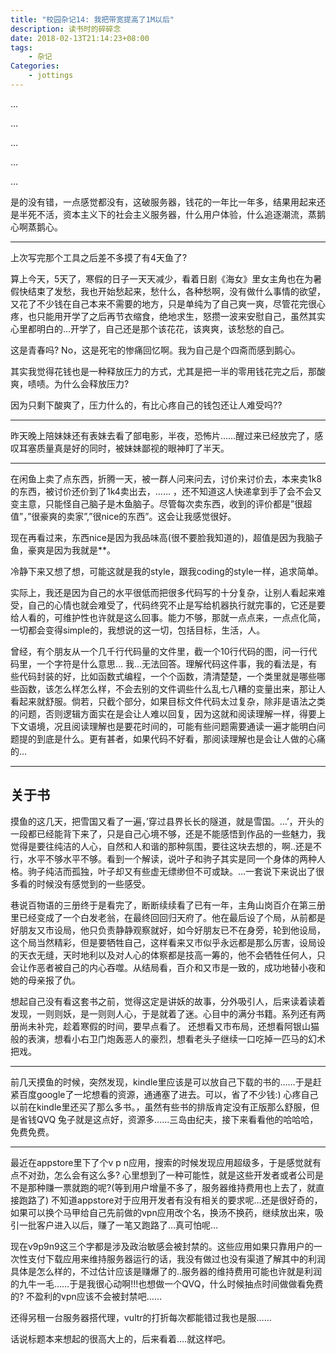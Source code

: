 ```yaml
---
title: "校园杂记14: 我把带宽提高了1M以后"
description: 读书时的碎碎念
date: 2018-02-13T21:14:23+08:00
tags:
    - 杂记
Categories:
    - jottings
---
```


…

…

…

…

…

是的没有错，一点感觉都没有，这破服务器，钱花的一年比一年多，结果用起来还是半死不活，资本主义下的社会主义服务器，什么用户体验，什么追逐潮流，蒸鹅心啊蒸鹅心。

------

上次写完那个工具之后差不多摸了有4天鱼了?

算上今天，5天了，寒假的日子一天天减少，看着日剧《海女》里女主角也在为暑假快结束了发愁，我也开始愁起来，愁什么，各种愁啊，没有做什么事情的欲望，又花了不少钱在自己本来不需要的地方，只是单纯为了自己爽一爽，尽管花完很心疼，也只能用开学了之后再节衣缩食，绝地求生，怒攒一波来安慰自己，虽然其实心里都明白的…开学了，自己还是那个该花花，该爽爽，该愁愁的自己。

这是青春吗? No，这是死宅的惨痛回忆啊。我为自己是个四斋而感到鹅心。

其实我觉得花钱也是一种释放压力的方式，尤其是把一半的零用钱花完之后，那酸爽，啧啧。为什么会释放压力?

因为只剩下酸爽了，压力什么的，有比心疼自己的钱包还让人难受吗??

------

昨天晚上陪妹妹还有表妹去看了部电影，半夜，恐怖片……醒过来已经放完了，感叹耳塞质量真是好的同时，被妹妹鄙视的眼神盯了半天。

------

在闲鱼上卖了点东西，折腾一天，被一群人问来问去，讨价来讨价去，本来卖1k8的东西，被讨价还价到了1k4卖出去，…… ，还不知道这人快递拿到手了会不会又变主意，只能怪自己脑子是木鱼脑子。尽管每次卖东西，收到的评价都是”很超值”，”很豪爽的卖家”,”很nice的东西”。这会让我感觉很好。

现在再看过来，东西nice是因为我品味高(很不要脸我知道的)，超值是因为我脑子鱼，豪爽是因为我就是**。

冷静下来又想了想，可能这就是我的style，跟我coding的style一样，追求简单。

实际上，我还是因为自己的水平很低而把很多代码写的十分复杂，让别人看起来难受，自己的心情也就会难受了，代码终究不止是写给机器执行就完事的，它还是要给人看的，可维护性也许就是这么回事。能力不够，那就一点点来，一点点化简，一切都会变得simple的，我想说的这一切，包括目标，生活，人。

曾经，有个朋友从一个几千行代码量的文件里，截一个10行代码的图，问一行代码里，一个字符是什么意思…
我…无法回答。理解代码这件事，我的看法是，有些代码封装的好，比如函数式编程，一个个函数，清清楚楚，一个类里就是哪些哪些函数，该怎么样怎么样，不会去别的文件调些什么乱七八糟的变量出来，那让人看起来就舒服。倘若，只截个部分，如果目标文件代码太过复杂，除非是语法之类的问题，否则逻辑方面实在是会让人难以回复，因为这就和阅读理解一样，得要上下文语境，况且阅读理解也是要花时间的，可能有些问题需要通读一遍才能明白问题提的到底是什么。更有甚者，如果代码不好看，那阅读理解也是会让人做的心痛的…

------

## 关于书

摸鱼的这几天，把雪国又看了一遍，’穿过县界长长的隧道，就是雪国。…’，开头的一段都已经能背下来了，只是自己心境不够，还是不能感悟到作品的一些魅力，我觉得是要往纯洁的人心，自然和人和谐的那种氛围，要往这块去想的，啊..还是不行，水平不够水平不够。看到一个解读，说叶子和驹子其实是同一个身体的两种人格。驹子纯洁而孤独，叶子却又有些虚无缥缈但不可或缺。…一套说下来说出了很多看的时候没有感觉到的一些感受。

巷说百物语的三册终于是看完了，断断续续看了已有一年，主角山岗百介在第三册里已经变成了一个白发老翁，在最终回回归天府了。他在最后设了个局，从前都是好朋友又市设局，他只负责静静观察就好，如今好朋友已不在身旁，轮到他设局，这个局当然精彩，但是要牺牲自己，这样看来又市似乎永远都是那么厉害，设局设的天衣无缝，天时地利以及对人心的体察都是技高一筹的，他不会牺牲任何人，只会让作恶者被自己的内心吞噬。从结局看，百介和又市是一致的，成功地替小夜和她的母亲报了仇。

想起自己没有看这套书之前，觉得这定是讲妖的故事，分外吸引人，后来读着读着发现，一则则妖，是一则则人心，于是就着了迷。心目中的满分书籍。系列还有两册尚未补完，趁着寒假的时间，要早点看了。
还想看又市布局，还想看阿银山猫般的表演，想看小右卫门炮轰恶人的豪烈，想看老头子继续一口吃掉一匹马的幻术把戏。

------

前几天摸鱼的时候，突然发现，kindle里应该是可以放自己下载的书的……于是赶紧百度google了一坨想看的资源，通通塞了进去。可以，省了不少钱:) 心疼自己以前在kindle里还买了那么多书。，虽然有些书的排版肯定没有正版那么舒服，但是省钱QVQ 兔子就是这点好，资源多……三岛由纪夫，接下来看看他的哈哈哈，免费免费。

------

最近在appstore里下了个v p n应用，搜索的时候发现应用超级多，于是感觉就有点不对劲，怎么会有这么多? 心里想到了一种可能性，就是这些开发者或者公司是不是那种赚一票就跑的呢?(等到用户增量不多了，服务器维持费用也上去了，就直接跑路了) 不知道appstore对于应用开发者有没有相关的要求呢…还是很好奇的，如果可以换个马甲给自己先前做的vpn应用改个名，换汤不换药，继续放出来，吸引一批客户进入以后，赚了一笔又跑路了…真可怕呢…

现在v9p9n9这三个字都是涉及政治敏感会被封禁的。这些应用如果只靠用户的一次性支付下载应用来维持服务器运行的话，我没有做过也没有渠道了解其中的利润具体是怎么样的，不过估计应该是赚爆了的..服务器的维持费用可能也许就是利润的九牛一毛……于是我很心动啊!!!也想做一个QVQ，什么时候抽点时间做做看免费的? 不盈利的vpn应该不会被封禁吧……

还得另租一台服务器搭代理，vultr的打折每次都能错过我也是服……

话说标题本来想起的很高大上的，后来看着….就这样吧。